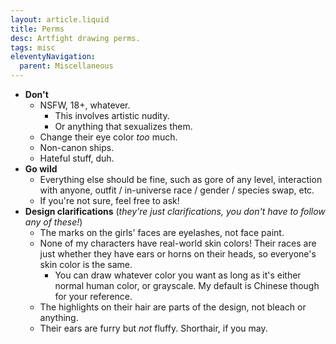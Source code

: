 ```yaml
---
layout: article.liquid
title: Perms
desc: Artfight drawing perms.
tags: misc
eleventyNavigation:
  parent: Miscellaneous
---
```


- **Don't**
	- NSFW, 18+, whatever.
		- This involves artistic nudity.
		- Or anything that sexualizes them.
	- Change their eye color *too* much.
	- Non-canon ships.
	- Hateful stuff, duh.
- **Go wild**
	- Everything else should be fine, such as gore of any level, interaction with anyone, outfit / in-universe race / gender / species swap, etc.
	- If you're not sure, feel free to ask!
- **Design clarifications** (*they're just clarifications, you don't have to follow any of these!*)
	- The marks on the girls' faces are eyelashes, not face paint.
	- None of my characters have real-world skin colors! Their races are just whether they have ears or horns on their heads, so everyone's skin color is the same.
		- You can draw whatever color you want as long as it's either normal human color, or grayscale. My default is Chinese though for your reference.
	- The highlights on their hair are parts of the design, not bleach or anything.
	- Their ears are furry but *not* fluffy. Shorthair, if you may.
